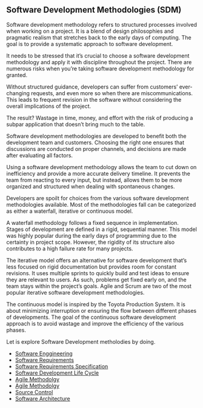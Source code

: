 ## Software Development Methodologies (SDM)
 
Software development methodology refers to structured processes involved when working on a project. It is a blend of design philosophies and pragmatic realism that stretches back to the early days of computing. The goal is to provide a systematic approach to software development.

It needs to be stressed that it’s crucial to choose a software development methodology and apply it with discipline throughout the project. There are numerous risks when you’re taking software development methodology for granted. 

Without structured guidance, developers can suffer from customers’ ever-changing requests, and even more so when there are miscommunications. This leads to frequent revision in the software without considering the overall implications of the project.

The result? Wastage in time, money, and effort with the risk of producing a subpar application that doesn’t bring much to the table. 

Software development methodologies are developed to benefit both the development team and customers. Choosing the right one ensures that discussions are conducted on proper channels, and decisions are made after evaluating all factors.

Using a software development methodology allows the team to cut down on inefficiency and provide a more accurate delivery timeline. It prevents the team from reacting to every input, but instead, allows them to be more organized and structured when dealing with spontaneous changes. 

Developers are spoilt for choices from the various software development methodologies available. Most of the methodologies fall can be categorized as either a waterfall, iterative or continuous model.

A waterfall methodology follows a fixed sequence in implementation. Stages of development are defined in a rigid, sequential manner. This model was highly popular during the early days of programming due to the certainty in project scope. However, the rigidity of its structure also contributes to a high failure rate for many projects. 

The iterative model offers an alternative for software development that’s less focused on rigid documentation but provides room for constant revisions. It uses multiple sprints to quickly build and test ideas to ensure they are relevant to users. As such, problems get fixed early on, and the team stays within the project’s goals. Agile and Scrum are two of the most popular iterative software development methodologies. 

The continuous model is inspired by the Toyota Production System. It is about minimizing interruption or ensuring the flow between different phases of developments. The goal of the continuous software development approach is to avoid wastage and improve the efficiency of the various phases.

Let is explore Software Development metholodies by doing.

- <a href="https://github.com/RaviTambade/SDM/blob/main/SoftwareRequirements.md"> Software Enggineering</a>
- <a href="https://github.com/RaviTambade/SDM/blob/main/SoftwareRequirements.md"> Software Requirements</a>
- <a href="https://github.com/RaviTambade/SDM/blob/main/SRSDocument.md"> Software Requirements Specification</a>
- <a href="https://github.com/RaviTambade/SDM/blob/main/agilevswaterfall.md"> Software Development Life Cycle</a>
- <a href="https://github.com/RaviTambade/SDM/blob/main/agile.md"> Agile Methodolgy</a>
- <a href="https://github.com/RaviTambade/SDM/blob/main/scrum.md"> Agile Methodolgy</a>
- <a href="https://github.com/RaviTambade/SDM/blob/main/sourcecontrol.md"> Source Control</a>
- <a href="https://github.com/RaviTambade/SDM/blob/main/softwarearchitecture.md"> Software Architecture</a>
